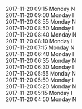 2017-11-20 09:15 Monday  N  
2017-11-20 09:00 Monday  I  
2017-11-20 08:55 Monday  N  
2017-11-20 08:50 Monday  I  
2017-11-20 08:40 Monday  N  
2017-11-20 08:10 Monday  I  
2017-11-20 07:15 Monday  N  
2017-11-20 06:40 Monday  I  
2017-11-20 06:35 Monday  N  
2017-11-20 06:30 Monday  I  
2017-11-20 05:55 Monday  N  
2017-11-20 05:50 Monday  I  
2017-11-20 05:20 Monday  N  
2017-11-20 05:15 Monday  I  
2017-11-20 04:50 Monday  N  
